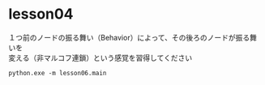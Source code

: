 # lesson04

１つ前のノードの振る舞い（Behavior）によって、その後ろのノードが振る舞いを  
変える（非マルコフ連鎖）という感覚を習得してください

```shell
python.exe -m lesson06.main
```
